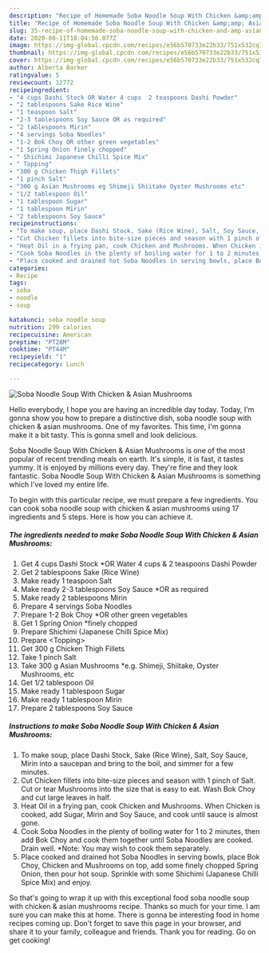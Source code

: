 ```yaml
---
description: "Recipe of Homemade Soba Noodle Soup With Chicken &amp;amp; Asian Mushrooms"
title: "Recipe of Homemade Soba Noodle Soup With Chicken &amp;amp; Asian Mushrooms"
slug: 35-recipe-of-homemade-soba-noodle-soup-with-chicken-and-amp-asian-mushrooms
date: 2020-08-11T18:04:56.077Z
image: https://img-global.cpcdn.com/recipes/e56b570733e22b33/751x532cq70/soba-noodle-soup-with-chicken-asian-mushrooms-recipe-main-photo.jpg
thumbnail: https://img-global.cpcdn.com/recipes/e56b570733e22b33/751x532cq70/soba-noodle-soup-with-chicken-asian-mushrooms-recipe-main-photo.jpg
cover: https://img-global.cpcdn.com/recipes/e56b570733e22b33/751x532cq70/soba-noodle-soup-with-chicken-asian-mushrooms-recipe-main-photo.jpg
author: Alberta Barker
ratingvalue: 5
reviewcount: 12772
recipeingredient:
- "4 cups Dashi Stock OR Water 4 cups  2 teaspoons Dashi Powder"
- "2 tablespoons Sake Rice Wine"
- "1 teaspoon Salt"
- "2-3 tablespoons Soy Sauce OR as required"
- "2 tablespoons Mirin"
- "4 servings Soba Noodles"
- "1-2 Bok Choy OR other green vegetables"
- "1 Spring Onion finely chopped"
- " Shichimi Japanese Chilli Spice Mix"
- " Topping"
- "300 g Chicken Thigh Fillets"
- "1 pinch Salt"
- "300 g Asian Mushrooms eg Shimeji Shiitake Oyster Mushrooms etc"
- "1/2 tablespoon Oil"
- "1 tablespoon Sugar"
- "1 tablespoon Mirin"
- "2 tablespoons Soy Sauce"
recipeinstructions:
- "To make soup, place Dashi Stock, Sake (Rice Wine), Salt, Soy Sauce, Mirin into a saucepan and bring to the boil, and simmer for a few minutes."
- "Cut Chicken fillets into bite-size pieces and season with 1 pinch of Salt. Cut or tear Mushrooms into the size that is easy to eat. Wash Bok Choy and cut large leaves in half."
- "Heat Oil in a frying pan, cook Chicken and Mushrooms. When Chicken is cooked, add Sugar, Mirin and Soy Sauce, and cook until sauce is almost gone."
- "Cook Soba Noodles in the plenty of boiling water for 1 to 2 minutes, then add Bok Choy and cook them together until Soba Noodles are cooked. Drain well. *Note: You may wish to cook them separately."
- "Place cooked and drained hot Soba Noodles in serving bowls, place Bok Choy, Chicken and Mushrooms on top, add some finely chopped Spring Onion, then pour hot soup. Sprinkle with some Shichimi (Japanese Chilli Spice Mix) and enjoy."
categories:
- Recipe
tags:
- soba
- noodle
- soup

katakunci: soba noodle soup 
nutrition: 299 calories
recipecuisine: American
preptime: "PT28M"
cooktime: "PT44M"
recipeyield: "1"
recipecategory: Lunch

---
```



![Soba Noodle Soup With Chicken &amp; Asian Mushrooms](https://img-global.cpcdn.com/recipes/e56b570733e22b33/751x532cq70/soba-noodle-soup-with-chicken-asian-mushrooms-recipe-main-photo.jpg)

Hello everybody, I hope you are having an incredible day today. Today, I'm gonna show you how to prepare a distinctive dish, soba noodle soup with chicken &amp; asian mushrooms. One of my favorites. This time, I'm gonna make it a bit tasty. This is gonna smell and look delicious.



Soba Noodle Soup With Chicken &amp; Asian Mushrooms is one of the most popular of recent trending meals on earth. It's simple, it is fast, it tastes yummy. It is enjoyed by millions every day. They're fine and they look fantastic. Soba Noodle Soup With Chicken &amp; Asian Mushrooms is something which I've loved my entire life.


To begin with this particular recipe, we must prepare a few ingredients. You can cook soba noodle soup with chicken &amp; asian mushrooms using 17 ingredients and 5 steps. Here is how you can achieve it.

<!--inarticleads1-->

##### The ingredients needed to make Soba Noodle Soup With Chicken &amp; Asian Mushrooms:

1. Get 4 cups Dashi Stock *OR Water 4 cups &amp; 2 teaspoons Dashi Powder
1. Get 2 tablespoons Sake (Rice Wine)
1. Make ready 1 teaspoon Salt
1. Make ready 2-3 tablespoons Soy Sauce *OR as required
1. Make ready 2 tablespoons Mirin
1. Prepare 4 servings Soba Noodles
1. Prepare 1-2 Bok Choy *OR other green vegetables
1. Get 1 Spring Onion *finely chopped
1. Prepare  Shichimi (Japanese Chilli Spice Mix)
1. Prepare  &lt;Topping&gt;
1. Get 300 g Chicken Thigh Fillets
1. Take 1 pinch Salt
1. Take 300 g Asian Mushrooms *e.g. Shimeji, Shiitake, Oyster Mushrooms, etc
1. Get 1/2 tablespoon Oil
1. Make ready 1 tablespoon Sugar
1. Make ready 1 tablespoon Mirin
1. Prepare 2 tablespoons Soy Sauce




<!--inarticleads2-->

##### Instructions to make Soba Noodle Soup With Chicken &amp; Asian Mushrooms:

1. To make soup, place Dashi Stock, Sake (Rice Wine), Salt, Soy Sauce, Mirin into a saucepan and bring to the boil, and simmer for a few minutes.
1. Cut Chicken fillets into bite-size pieces and season with 1 pinch of Salt. Cut or tear Mushrooms into the size that is easy to eat. Wash Bok Choy and cut large leaves in half.
1. Heat Oil in a frying pan, cook Chicken and Mushrooms. When Chicken is cooked, add Sugar, Mirin and Soy Sauce, and cook until sauce is almost gone.
1. Cook Soba Noodles in the plenty of boiling water for 1 to 2 minutes, then add Bok Choy and cook them together until Soba Noodles are cooked. Drain well. *Note: You may wish to cook them separately.
1. Place cooked and drained hot Soba Noodles in serving bowls, place Bok Choy, Chicken and Mushrooms on top, add some finely chopped Spring Onion, then pour hot soup. Sprinkle with some Shichimi (Japanese Chilli Spice Mix) and enjoy.




So that's going to wrap it up with this exceptional food soba noodle soup with chicken &amp; asian mushrooms recipe. Thanks so much for your time. I am sure you can make this at home. There is gonna be interesting food in home recipes coming up. Don't forget to save this page in your browser, and share it to your family, colleague and friends. Thank you for reading. Go on get cooking!
